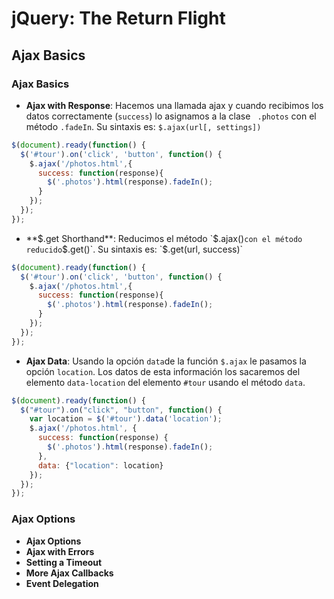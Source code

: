 # jQuery: The Return Flight

## Ajax Basics

### Ajax Basics

 * **Ajax with Response**: Hacemos una llamada ajax y cuando recibimos los datos correctamente (`success`) lo asignamos a la clase ` .photos` con el método `.fadeIn`. Su sintaxis es: `$.ajax(url[, settings])`
 

```javascript
$(document).ready(function() { 
  $('#tour').on('click', 'button', function() { 
    $.ajax('/photos.html',{
      success: function(response){
        $('.photos').html(response).fadeIn();
      }
    });
  });
});
```

 * **$.get Shorthand**: Reducimos el método `$.ajax()` con el método reducido `$.get()`. Su sintaxis es: `$.get(url, success)`

```javascript
$(document).ready(function() { 
  $('#tour').on('click', 'button', function() { 
    $.ajax('/photos.html',{
      success: function(response){
        $('.photos').html(response).fadeIn();
      }
    });
  });
});
```

 * **Ajax Data**: Usando la opción `data`de la función `$.ajax` le pasamos la opción `location`. Los datos de esta información los sacaremos del elemento `data-location` del elemento `#tour` usando el método `data`.

```javascript
$(document).ready(function() {
  $("#tour").on("click", "button", function() {
    var location = $('#tour').data('location');
    $.ajax('/photos.html', {
      success: function(response) {
        $('.photos').html(response).fadeIn();
      },
      data: {"location": location}
    });
  });
});
```

### Ajax Options

 * **Ajax Options**
 * **Ajax with Errors**
 * **Setting a Timeout**
 * **More Ajax Callbacks**
 * **Event Delegation**